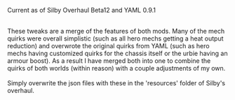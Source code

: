 Current as of Silby Overhaul Beta12 and YAML 0.9.1<br><br>

These tweaks are a merge of the features of both mods. Many of the mech quirks were overall simplistic (such as all hero mechs getting a heat output reduction) and overwrote the original quirks from YAML (such as hero mechs having customized quirks for the chassis itself or the urbie having an armour boost). As a result I have merged both into one to combine the quirks of both worlds (within reason) with a couple adjustments of my own.<br><br>Simply overwrite the json files with these in the 'resources' folder of Silby's overhaul.

